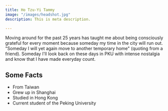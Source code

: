 ```yaml
---
title: Ho Tzu-Yi Tammy
image: "/images/headshot.jpg"
description: This is meta description.

---
```

Moving around for the past 25 years has taught me about being consciously grateful for every moment because someday my time in the city will run out. "Someday I will yet again move to another temporary home" (quoting from a friend). Someday I'll look back on these days in PKU with intense nostalgia and know that I have made everyday count.

<div class="facts">

## Some Facts

* From Taiwan
* Grew up in Shanghai
* Studied in Hong Kong
* Current student of the Peking University

</div>